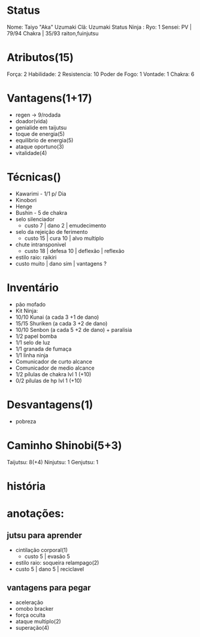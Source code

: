 # Status
Nome: Taiyo "Aka" Uzumaki
Clã:  Uzumaki
Status Ninja : 
Ryo:  1
Sensei: 
PV | 79/94
Chakra | 35/93
raiton,fuinjutsu

# Atributos(15)
Força: 2
Habilidade: 2
Resistencia: 10
Poder de Fogo: 1
Vontade: 1
Chakra: 6
# Vantagens(1+17)
- regen -> 9/rodada
- doador(vida)
- genialide em taijutsu
- toque de energia(5)
- equilibrio de energia(5)
- ataque oportuno(3)
- vitalidade(4)

# Técnicas()
- Kawarimi - 1/1 p/ Dia
- Kinobori
- Henge
- Bushin - 5 de chakra
- selo silenciador
  - custo 7 | dano 2 | emudecimento
- selo da rejeição de ferimento
  - custo 15 | cura 10 | alvo multiplo
- chute intransponivel
  - custo 18 | defesa 10 | deflexão | reflexão
- estilo raio: raikiri
 - custo muito | dano sim | vantagens ?

# Inventário
- pão mofado
- Kit Ninja:
 - 10/10 Kunai (a cada 3 +1 de dano)
 - 15/15 Shuriken (a cada 3 +2 de dano)
 - 10/10 Senbon (a cada 5 +2 de dano) + paralisia
 - 1/2 papel bomba
 - 1/1 selo de luz
 - 1/1 granada de fumaça
 - 1/1 linha ninja
 - Comunicador de curto alcance
 - Comunicador de medio alcance
 - 1/2 pílulas de chakra lvl 1 (+10)
 - 0/2 pílulas de hp lvl 1 (+10)


# Desvantagens(1)
- pobreza

# Caminho Shinobi(5+3) 
Taijutsu: 8(+4)
Ninjutsu: 1
Genjutsu: 1

# história


# anotações:
## jutsu para aprender
- cintilação corporal(1)
	- custo 5 | evasão 5
- estilo raio: soqueira relampago(2)
 - custo 5 | dano 5 | reciclavel
## vantagens para pegar

- aceleração
- omobo bracker
- força oculta
- ataque multiplo(2)
- superação(4)

